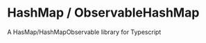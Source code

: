 HashMap / ObservableHashMap
=======================

A HasMap/HashMapObservable library for Typescript
